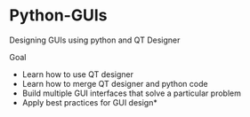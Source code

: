 # Python-GUIs
Designing GUIs using python and QT Designer

Goal
- Learn how to use QT designer
- Learn how to merge QT designer and python code
- Build multiple GUI interfaces that solve a particular problem
- Apply best practices for GUI design*

